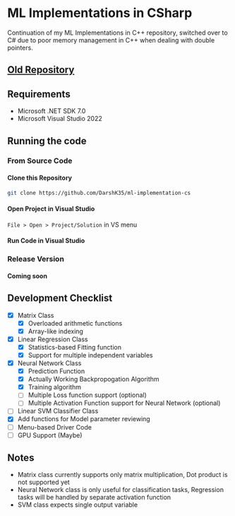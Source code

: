 # ML Implementations in CSharp

Continuation of my ML Implementations in C++ repository, switched over to C# due to poor memory management in C++ when dealing with double pointers.

## [Old Repository](https://github.com/DarshK35/ML-Implementations-C-)

## Requirements
* Microsoft .NET SDK 7.0
* Microsoft Visual Studio 2022

## Running the code
### From Source Code
#### Clone this Repository

```sh
git clone https://github.com/DarshK35/ml-implementation-cs
```

#### Open Project in Visual Studio
`File > Open > Project/Solution` in VS menu

#### Run Code in Visual Studio

### Release Version
#### Coming soon

## Development Checklist

- [x] Matrix Class
	- [x] Overloaded arithmetic functions
	- [x] Array-like indexing
- [x] Linear Regression Class
	- [x] Statistics-based Fitting function
	- [x] Support for multiple independent variables
- [x] Neural Network Class
	- [x] Prediction Function
	- [x] Actually Working Backpropogation Algorithm
	- [x] Training algorithm
	- [ ] Multiple Loss function support (optional)
	- [ ] Multiple Activation Function support for Neural Network (optional)
- [ ] Linear SVM Classifier Class
- [x] Add functions for Model parameter reviewing
- [ ] Menu-based Driver Code
- [ ] GPU Support (Maybe)

## Notes
* Matrix class currently supports only matrix multiplication, Dot product is not supported yet
* Neural Network class is only useful for classification tasks, Regression tasks will be handled by separate activation function
* SVM class expects single output variable